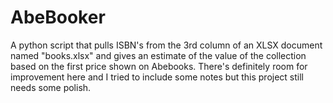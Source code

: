 # AbeBooker
A python script that pulls ISBN's from the 3rd column of an XLSX document named "books.xlsx" and gives an estimate of the value of the collection based on the first price shown on Abebooks. There's definitely room for improvement here and I tried to include some notes but this project still needs some polish.  
